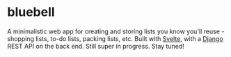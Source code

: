 # bluebell

A minimalistic web app for creating and storing lists you know you'll reuse - shopping lists, to-do lists, packing lists, etc. Built with [Svelte](https://svelte.dev/), with a [Django](https://www.djangoproject.com/) REST API on the back end. Still super in progress. Stay tuned!